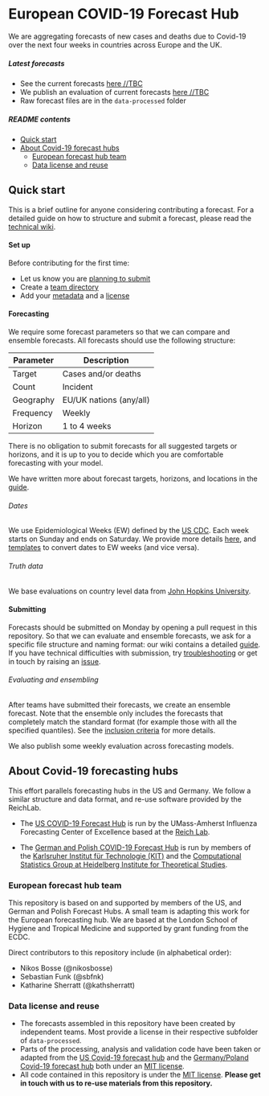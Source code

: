 # European COVID-19 Forecast Hub

We are aggregating forecasts of new cases and deaths due to Covid-19 over the next four weeks in countries across Europe and the UK.

##### Latest forecasts
* See the current forecasts [here //TBC]()
* We publish an evaluation of current forecasts [here //TBC]()
* Raw forecast files are in the `data-processed` folder

##### README contents
- [Quick start](#quick-start)
- [About Covid-19 forecast hubs](#about-covid-19-forecasting-hubs)
   - [European forecast hub team](#european-forecast-hub-team)
   - [Data license and reuse](#data-license-and-reuse)

## Quick start
This is a brief outline for anyone considering contributing a forecast. For a detailed guide on how to structure and submit a forecast, please read the [technical wiki](../../wiki).

#### Set up
Before contributing for the first time:
* Let us know you are [planning to submit](../../wiki/Preparing-to-submit)
* Create a [team directory](../../wiki/Creating-a-team-directory)
* Add your [metadata](../../wiki/Meta-data) and a [license](../../wiki/Licensing)

#### Forecasting
We require some forecast parameters so that we can compare and ensemble forecasts. All forecasts should use the following structure:

| Parameter | Description |
| ----------- | ----------- |
| Target | Cases and/or deaths |
| Count | Incident |
| Geography | EU/UK nations (any/all) |
| Frequency | Weekly |
| Horizon | 1 to 4 weeks |

There is no obligation to submit forecasts for all suggested targets or horizons, and it is up to you to decide which you are comfortable forecasting with your model.

We have written more about forecast targets, horizons, and locations in the [guide](../../wiki/Targets-and-horizons).

###### Dates
We use Epidemiological Weeks (EW) defined by the [US CDC](https://wwwn.cdc.gov/nndss/document/MMWR_Week_overview.pdf). Each week starts on Sunday and ends on Saturday. We provide more details [here](../../wiki/Targets-and-horizons#date-format), and [templates](../../template) to convert dates to EW weeks (and vice versa).

###### Truth data
We base evaluations on country level data from [John Hopkins University](https://github.com/CSSEGISandData/COVID-19/tree/master/csse_covid_19_data/csse_covid_19_time_series).

#### Submitting
Forecasts should be submitted on Monday by opening a pull request in this repository. So that we can evaluate and ensemble forecasts, we ask for a specific file structure and naming format: our wiki contains a detailed [guide](../../wiki/Forecast-format). If you have technical difficulties with submission, try [troubleshooting](../..wiki/Troubleshooting-pull-requests) or get in touch by raising an [issue](../issues).

###### Evaluating and ensembling
After teams have submitted their forecasts, we create an ensemble forecast. Note that the ensemble only includes the forecasts that completely match the standard format (for example those with all the specified quantiles). See the [inclusion criteria](../../wiki/Ensembling-and-evaluation) for more details.

We also publish some weekly evaluation across forecasting models.

## About Covid-19 forecasting hubs
This effort parallels forecasting hubs in the US and Germany. We follow a similar structure and data format, and re-use software provided by the ReichLab.

- The [US COVID-19 Forecast Hub](https://github.com/reichlab/covid19-forecast-hub) is run by the UMass-Amherst Influenza Forecasting Center of Excellence based at the [Reich Lab](https://reichlab.io/).

- The [German and Polish COVID-19 Forecast Hub](https://github.com/KITmetricslab/covid19-forecast-hub-de) is run by members of the [Karlsruher Institut für Technologie (KIT)](https://statistik.econ.kit.edu/index.ph) and the [Computational Statistics Group at Heidelberg Institute for Theoretical Studies](https://www.h-its.org/research/cst/).

### European forecast hub team
This repository is based on and supported by members of the US, and German and Polish Forecast Hubs. A small team is adapting this work for the European forecasting hub. We are based at the London School of Hygiene and Tropical Medicine and supported by grant funding from the ECDC.

Direct contributors to this repository include (in alphabetical order):

- Nikos Bosse (@nikosbosse)
- Sebastian Funk (@sbfnk)
- Katharine Sherratt (@kathsherratt)

### Data license and reuse
- The forecasts assembled in this repository have been created by independent teams. Most provide a license in their respective subfolder of `data-processed`.
- Parts of the processing, analysis and validation code have been taken or adapted from the [US Covid-19 forecast hub](https://github.com/reichlab/covid19-forecast-hub) and the [Germany/Poland Covid-19 forecast hub](https://github.com/KITmetricslab/covid19-forecast-hub-de) both under an [MIT license](https://github.com/reichlab/covid19-forecast-hub/blob/master/LICENSE).
- All code contained in this repository is under the [MIT license](/LICENSE). **Please get in touch with us to re-use materials from this repository.**
